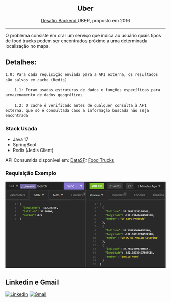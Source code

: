 <h2 align="center"> Uber </h2>
<p align="center">  <a href="https://github.com/uber-archive/coding-challenge-tools/blob/master/coding_challenge.md" target="_blank"> Desafio Backend </a> UBER, proposto em 2016 </p>
<hr>

<p> O problema consiste em crar um serviço que indica ao usuário quais tipos de food trucks podem ser encontrados próximo a uma determinada localização no mapa.</p>

## Detalhes:
    1.0: Para cada requisição enviada para a API externa, os resultados são salvos em cache (Redis)
    
        1.1: Foram usadas estruturas de dados e funções específicas para armazenamento de dados geográficos
        
        1.2: O cache é verificado antes de qualquer consulta à API externa, que só é consultada caso a informação buscada não seja encontrada

<div>
  <h3>Stack Usada</h3>
  <ul>
    <li>Java 17</li>
    <li>SpringBoot</li>
    <li>Redis (Jedis Client)</li>
  </ul>
</div>

API Consumida disponível em: [DataSF](http://www.datasf.org/): [Food
Trucks](https://data.sfgov.org/Permitting/Mobile-Food-Facility-Permit/rqzj-sfat)

<div>
  <h3>Requisição Exemplo</h3>
  <img src="./assets/request.png" />
</div>

## Linkedin e Gmail
<p align="center">

[![LinkedIn](https://img.shields.io/badge/linkedin-%230077B5.svg?style=for-the-badge&logo=linkedin&logoColor=white)](https://linkedin.com/in/reidner-adnan-b19377210) 	[![Gmail](https://img.shields.io/badge/Gmail-D14836?style=for-the-badge&logo=gmail&logoColor=white)](mailto:rdn.adn00@gmail.com)

</p>


